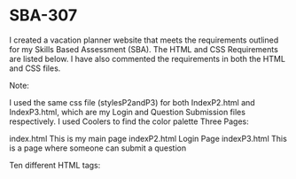 # SBA-307
I created a vacation planner website that meets the requirements outlined for my Skills Based Assessment (SBA). The HTML and CSS Requirements are listed below. I have also commented the requirements in both the HTML and CSS files.

Note:

I used the same css file (stylesP2andP3) for both IndexP2.html and IndexP3.html, which are my Login and Question Submission files respectively. 
I used Coolers to find the color palette
Three Pages:

index.html This is my main page
indexP2.html Login Page
indexP3.html This is a page where someone can submit a question

Ten different HTML tags:
<title>
<link>
<script>
<style>
<body>
<ul>
<li>
<a>
<div>
<h1>, <h2>
<hr>
<fieldset>, <legend>
<input>
<select>, <option>
<table>, <thead>, <tbody>, <tr>, <th>, <td>
<br>
<button>
<img>
Total 20


One Table:

Locations List Table starts at row 108
Two Forms:
    Checkbox
    Radio Button List

Dropdown Menu:
    Starts at Row 76

Forms of Content: I created a carousel that includes:
    1 image
    2 gifs
    Text that labels the forms of content noted above.
#CSS Requirements

Styling:

Inline index.html file
Internal (Row 23)
External (CSS Files)
Five different CSS Selectors

Used both Flexbox and Bootstrap

CSS Animation

Transition on "Vacation Planner"

Transition on class=subtitle

